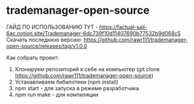 # trademanager-open-source

ГАЙД ПО ИСПОЛЬЗОВАНИЮ ТУТ - https://factual-sail-6ac.notion.site/Trademanager-6dc739f10d11407690b77532b9d068c5<br/>
Скачать последнюю версию: https://github.com/rawr111/trademanager-open-source/releases/tag/v1.0.0

Как собрать проект:
1. Клонируем репозиторий к себе на компьютер (git clone https://github.com/rawr111/trademanager-open-source)
2. Устанавливаем бибилотеки (npm install)
3. npm start - для запуска в режиме разработчика
4. npm run make - для компиляции
